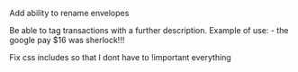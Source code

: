 Add ability to rename envelopes

Be able to tag transactions with a further description. Example of use:
    - the google pay $16 was sherlock!!!

Fix css includes so that I dont have to !important everything
